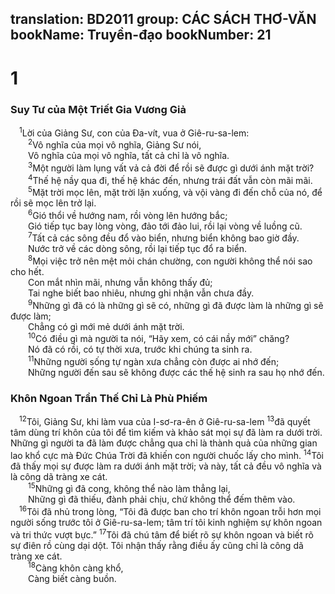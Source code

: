 translation: BD2011
group: CÁC SÁCH THƠ-VĂN
bookName: Truyền-đạo 
bookNumber: 21
-------

<div class="title"><h1>1</h1><h3>Suy Tư của Một Triết Gia Vương Giả</h3></div>
<span class="verse tr_1_1"> <sup>1</sup>Lời của Giảng Sư, con của Ða-vít, vua ở Giê-ru-sa-lem:<br/></span>
<span class="verse tr_1_2">  <sup>2</sup>Vô nghĩa của mọi vô nghĩa, Giảng Sư nói,<br/>  Vô nghĩa của mọi vô nghĩa, tất cả chỉ là vô nghĩa.<br/></span>
<span class="verse tr_1_3">  <sup>3</sup>Một người làm lụng vất vả cả đời để rồi sẽ được gì dưới ánh mặt trời?<br/></span>
<span class="verse tr_1_4">  <sup>4</sup>Thế hệ nầy qua đi, thế hệ khác đến, nhưng trái đất vẫn còn mãi mãi.<br/></span>
<span class="verse tr_1_5">  <sup>5</sup>Mặt trời mọc lên, mặt trời lặn xuống, và vội vàng đi đến chỗ của nó, để rồi sẽ mọc lên trở lại.<br/></span>
<span class="verse tr_1_6">  <sup>6</sup>Gió thổi về hướng nam, rồi vòng lên hướng bắc;<br/>  Gió tiếp tục bay lòng vòng, đảo tới đảo lui, rồi lại vòng về luồng cũ.<br/></span>
<span class="verse tr_1_7">  <sup>7</sup>Tất cả các sông đều đổ vào biển, nhưng biển không bao giờ đầy.<br/>  Nước trở về các dòng sông, rồi lại tiếp tục đổ ra biển.<br/></span>
<span class="verse tr_1_8">  <sup>8</sup>Mọi việc trở nên mệt mỏi chán chường, con người không thể nói sao cho hết.<br/>  Con mắt nhìn mãi, nhưng vẫn không thấy đủ;<br/>  Tai nghe biết bao nhiêu, nhưng ghi nhận vẫn chưa đầy.<br/></span>
<span class="verse tr_1_9">  <sup>9</sup>Những gì đã có là những gì sẽ có, những gì đã được làm là những gì sẽ được làm;<br/>  Chẳng có gì mới mẻ dưới ánh mặt trời.<br/></span>
<span class="verse tr_1_10">  <sup>10</sup>Có điều gì mà người ta nói, “Hãy xem, có cái nầy mới” chăng?<br/>  Nó đã có rồi, có tự thời xưa, trước khi chúng ta sinh ra.<br/></span>
<span class="verse tr_1_11">  <sup>11</sup>Những người sống tự ngàn xưa chẳng còn được ai nhớ đến;<br/>  Những người đến sau sẽ không được các thế hệ sinh ra sau họ nhớ đến.<br/></span>
<div class="title"><h3>Khôn Ngoan Trần Thế Chỉ Là Phù Phiếm</h3></div>
<span class="verse tr_1_12"> <sup>12</sup>Tôi, Giảng Sư, khi làm vua của I-sơ-ra-ên ở Giê-ru-sa-lem </span>
<span class="verse tr_1_13"><sup>13</sup>đã quyết tâm dùng trí khôn của tôi để tìm kiếm và khảo sát mọi sự đã làm ra dưới trời. Những gì người ta đã làm được chẳng qua chỉ là thành quả của những gian lao khổ cực mà Ðức Chúa Trời đã khiến con người chuốc lấy cho mình. </span>
<span class="verse tr_1_14"><sup>14</sup>Tôi đã thấy mọi sự được làm ra dưới ánh mặt trời; và này, tất cả đều vô nghĩa và là công dã tràng xe cát. <br/></span>
<span class="verse tr_1_15">  <sup>15</sup>Những gì đã cong, không thể nào làm thẳng lại,<br/>  Những gì đã thiếu, đành phải chịu, chứ không thể đếm thêm vào.<br/></span>
<span class="verse tr_1_16"> <sup>16</sup>Tôi đã nhủ trong lòng, “Tôi đã được ban cho trí khôn ngoan trỗi hơn mọi người sống trước tôi ở Giê-ru-sa-lem; tâm trí tôi kinh nghiệm sự khôn ngoan và tri thức vượt bực.” </span>
<span class="verse tr_1_17"><sup>17</sup>Tôi đã chú tâm để biết rõ sự khôn ngoan và biết rõ sự điên rồ cùng dại dột. Tôi nhận thấy rằng điều ấy cũng chỉ là công dã tràng xe cát.<br/></span>
<span class="verse tr_1_18">  <sup>18</sup>Càng khôn càng khổ,<br/>  Càng biết càng buồn.<br/></span>
